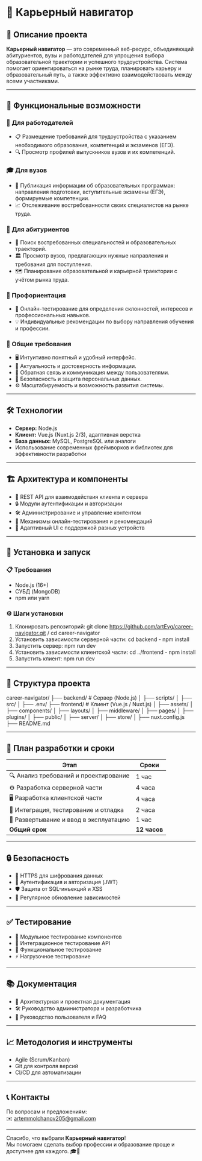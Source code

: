 # 🚀 Карьерный навигатор

## 📌 Описание проекта

**Карьерный навигатор** — это современный веб-ресурс, объединяющий абитуриентов, вузы и работодателей для упрощения выбора образовательной траектории и успешного трудоустройства. Система помогает ориентироваться на рынке труда, планировать карьеру и образовательный путь, а также эффективно взаимодействовать между всеми участниками.

---

## 🎯 Функциональные возможности

### 👔 Для работодателей
- 📋 Размещение требований для трудоустройства с указанием необходимого образования, компетенций и экзаменов (ЕГЭ).
- 🔍 Просмотр профилей выпускников вузов и их компетенций.

### 🎓 Для вузов
- 🏫 Публикация информации об образовательных программах: направления подготовки, вступительные экзамены (ЕГЭ), формируемые компетенции.
- 📈 Отслеживание востребованности своих специалистов на рынке труда.

### 🎯 Для абитуриентов
- 🔎 Поиск востребованных специальностей и образовательных траекторий.
- 🏛 Просмотр вузов, предлагающих нужные направления и требования для поступления.
- 🗺 Планирование образовательной и карьерной траектории с учётом рынка труда.

### 🧭 Профориентация
- 📝 Онлайн-тестирование для определения склонностей, интересов и профессиональных навыков.
- 💡 Индивидуальные рекомендации по выбору направления обучения и профессии.

### 🌟 Общие требования
- 🖥 Интуитивно понятный и удобный интерфейс.
- 📅 Актуальность и достоверность информации.
- 💬 Обратная связь и коммуникация между пользователями.
- 🔐 Безопасность и защита персональных данных.
- ⚙️ Масштабируемость и возможность развития системы.

---

## 🛠 Технологии

- **Сервер:** Node.js
- **Клиент:** Vue.js (Nuxt.js 2/3), адаптивная верстка
- **База данных:** MySQL, PostgreSQL или аналоги
- Использование современных фреймворков и библиотек для эффективности разработки

---

## 🏗 Архитектура и компоненты

- 🔗 REST API для взаимодействия клиента и сервера
- 🔒 Модули аутентификации и авторизации
- 🛠 Администрирование и управление контентом
- 🎯 Механизмы онлайн-тестирования и рекомендаций
- 📱 Адаптивный UI с поддержкой разных устройств

---

## 🚀 Установка и запуск

### 📋 Требования
- Node.js (16+)
- СУБД (MongoDB)
- npm или yarn

### ⚙️ Шаги установки

1. Клонировать репозиторий: git clone https://github.com/artEvg/career-navigator.git / cd career-navigator
2. Установить зависимости серверной части: cd backend - npm install
3. Запустить сервер: npm run dev
4. Установить зависимости клиентской части: cd ../frontend - npm install
5. Запустить клиент: npm run dev

---

## 📂 Структура проекта

career-navigator/
├── backend/ # Сервер (Node.js)
│ ├── scripts/
│ ├── src/
│ ├── .env/
├── frontend/ # Клиент (Vue.js / Nuxt.js)
│ ├── assets/
│ ├── components/
│ ├── layouts/
│ ├── middleware/
│ ├── pages/
│ ├── plugins/
│ ├── public/
│ ├── server/
│ ├── store/
│ ├── nuxt.config.js
├── README.md

---

## 📅 План разработки и сроки

| Этап                                      | Сроки      |
|-------------------------------------------|------------|
| 🔍 Анализ требований и проектирование      | 1 час   |
| ⚙️ Разработка серверной части              | 4 часа   |
| 🖥 Разработка клиентской части             | 4 часа   |
| 🔗 Интеграция, тестирование и отладка      | 2 часа   |
| 🚀 Развертывание и ввод в эксплуатацию     | 1 час   |
| **Общий срок**                             | **12 часов** |

---

## 🔒 Безопасность

- 🔐 HTTPS для шифрования данных
- 🔑 Аутентификация и авторизация (JWT)
- 🛡 Защита от SQL-инъекций и XSS
- 🔄 Регулярное обновление зависимостей

---

## ✅ Тестирование

- 🧩 Модульное тестирование компонентов
- 🔄 Интеграционное тестирование API
- 🧪 Функциональное тестирование
- ⚡ Нагрузочное тестирование

---

## 📚 Документация

- 📐 Архитектурная и проектная документация
- 🛠 Руководство администратора и разработчика
- 👥 Руководство пользователя и FAQ

---

## 📈 Методология и инструменты

- Agile (Scrum/Kanban)
- Git для контроля версий
- CI/CD для автоматизации

---

## 📞 Контакты

По вопросам и предложениям:  
✉️ artemmolchanov205@gmail.com

---

Спасибо, что выбрали **Карьерный навигатор**!  
Мы помогаем сделать выбор профессии и образование проще и доступнее для каждого. 🎓🚀
